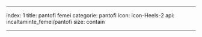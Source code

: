 ---

index: 1
title: pantofi femei
categorie: pantofi
icon: icon-Heels-2
api: incaltaminte_femei/pantofi
size: contain

---